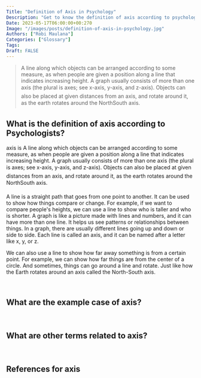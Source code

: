 ```yaml
---
Title: "Definition of Axis in Psychology"
Description: "Get to know the definition of axis according to psychologists."
Date: 2023-05-17T06:00:00+00:270
Image: "/images/posts/definition-of-axis-in-psychology.jpg"
Authors: ["Robi Maulana"]
Categories: ["Glossary"]
Tags: 
Draft: FALSE
---
```





> A line along which objects can be arranged according to some measure, as when people are given a position along a line that indicates increasing height. A graph usually consists of more than one axis (the plural is axes; see x-axis, y-axis, and z-axis). Objects can also be placed at given distances from an axis, and rotate around it, as the earth rotates around the NorthSouth axis.

## What is the definition of axis according to Psychologists?

axis is A line along which objects can be arranged according to some measure, as when people are given a position along a line that indicates increasing height. A graph usually consists of more than one axis (the plural is axes; see x-axis, y-axis, and z-axis). Objects can also be placed at given distances from an axis, and rotate around it, as the earth rotates around the NorthSouth axis.

A line is a straight path that goes from one point to another. It can be used to show how things compare or change. For example, if we want to compare people's heights, we can use a line to show who is taller and who is shorter. A graph is like a picture made with lines and numbers, and it can have more than one line. It helps us see patterns or relationships between things. In a graph, there are usually different lines going up and down or side to side. Each line is called an axis, and it can be named after a letter like x, y, or z.

We can also use a line to show how far away something is from a certain point. For example, we can show how far things are from the center of a circle. And sometimes, things can go around a line and rotate. Just like how the Earth rotates around an axis called the North-South axis.

 

## What are the example case of axis?

 

## What are other terms related to axis?

 

## References for axis
